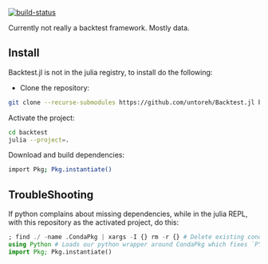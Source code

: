 [![build-status](https://github.com/untoreh/Backtest.jl/actions/workflows/docs.yml/badge.svg?branch=master)](https://www.unto.re/Backtest.jl)

Currently not really a backtest framework. Mostly data.

## Install
Backtest.jl is not in the julia registry, to install do the following:

- Clone the repository:
```bash
git clone --recurse-submodules https://github.com/untoreh/Backtest.jl backtest
```
Activate the project:
```bash
cd backtest
julia --project=.
```
Download and build dependencies:
```bash
import Pkg; Pkg.instantiate()
```

## TroubleShooting
If python complains about missing dependencies, while in the julia REPL, with this repository as the activated project, do this:
```julia
; find ./ -name .CondaPkg | xargs -I {} rm -r {} # Delete existing conda environments
using Python # Loads our python wrapper around CondaPkg which fixes `PYTHONPATH` env var
import Pkg; Pkg.instantiate()
```
